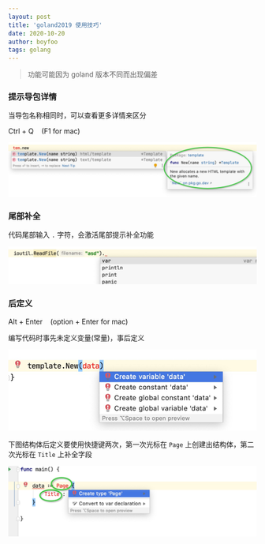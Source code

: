 ```yaml
---
layout: post
title: 'goland2019 使用技巧'
date: 2020-10-20
author: boyfoo
tags: golang
---
```


> 功能可能因为 goland 版本不同而出现偏差


### 提示导包详情

当导包名称相同时，可以查看更多详情来区分

Ctrl + Q &nbsp;&nbsp; (F1 for mac)

<img src="/assets/img/post/goland2019/001.jpg">

### 尾部补全

代码尾部输入 `.` 字符，会激活尾部提示补全功能

<img src="/assets/img/post/goland2019/002.jpg">

### 后定义

Alt + Enter &nbsp;&nbsp; (option + Enter for mac)

编写代码时事先未定义变量(常量)，事后定义

<img src="/assets/img/post/goland2019/003.jpg">

下图结构体后定义要使用快捷键两次，第一次光标在 `Page` 上创建出结构体，第二次光标在 `Title` 上补全字段

<img src="/assets/img/post/goland2019/004.jpg">